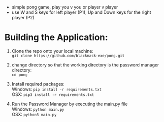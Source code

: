 - simple pong game, play you v you or player v player
- use W and S keys for left player (P1), Up and Down keys for the right player (P2)


# Building the Application:

1. Clone the repo onto your local machine:  
`git clone https://github.com/blackmask-exe/pong.git`

2. change directory so that the working directory is the password manager directory:  
`cd pong`

3. Install required packages:  
Windows: `pip install -r requirements.txt`  
OSX: `pip3 install -r requirements.txt`

5. Run the Password Manager by executing the main.py file  
Windows: `python main.py`  
OSX: `python3 main.py`

